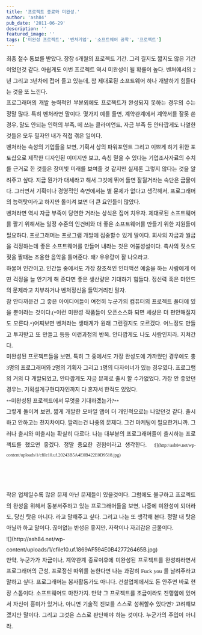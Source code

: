 ```yaml
---
title: '프로젝트 종료와 미완성.'
author: 'ash84'
pub_date: '2011-06-29'
description: ''
featured_image: ''
tags: ['미완성 프로젝트', '벤처기업', '소프트웨어 공학', '프로젝트']
---
```



<div style="text-align: justify; line-height: 2; "><span style="font-family: Dotum; font-size: 11pt; line-height: 2; ">최종 철수 통보를 받았다. 장장 6개월의 프로젝트 기간. 그리 길지도 짧지도 않은 기간이었던것 같다. 아쉽게도 이번 프로젝트 역시 미완성이 될 확률이 높다. 벤처에서의 2년 그리고 3년차에 접어 들고 있는데, 참 제대로된 소프트웨어 하나 개발하기 힘들다는 것을 또 느낀다. </span></div><span style="font-size: 11pt; ">  
</span>

<div style="text-align: justify; line-height: 2; "><span style="font-size: 11pt; ">  
</span>  
<span style="font-size: 11pt; ">  
</span></div><span style="font-size: 11pt; ">  
</span>

<div style="text-align: justify; line-height: 2; "><span style="font-size: 11pt; ">  
</span><span style="font-family: Dotum; font-size: 11pt; line-height: 2; ">프로그래머의 개발 능력적인 부분외에도 프로젝트가 완성되지 못하는 경우의 수는 정말 많다. 특히 벤처라면 말이다. 몇가지 예를 들면, 계약관계에서 계약서를 잘못 쓴 경우, 말도 안되는 인력의 부족, 떼 쓰는 클라이언트, 자금 부족 등 안타깝게도 나열한 것들은 모두 필자인 내가 직접 겪은 일이다.</span></div><span style="font-size: 11pt; ">  
</span>

<div style="text-align: justify; line-height: 2; "><span style="font-size: 11pt; ">  
</span>  
<span style="font-size: 11pt; ">  
</span></div><span style="font-size: 11pt; ">  
</span>

<div style="text-align: justify; line-height: 2; "><span style="font-size: 11pt; ">  
</span><span style="font-family: Dotum; font-size: 11pt; line-height: 2; ">벤처라는 속성의 기업들을 보면, 기획서 상의 파워포인트 그리고 이쁘게 하기 위한 포토샵으로 제작한 디자인된 이미지만 보고, 속칭 믿을 수 있다는 기업조사자료의 수치를 근거로 한 것들은 장미빛 미래를 보여줄 것 같지만 실제론 그렇지 않다는 것을 알려주고 싶다. 지금 뭔가가 대세라고 해서 그것에 뛰어 들면 잘될거라는 속단은 금물이다. 그러면서 기획이나 경영적인 측면에서는 별 문제가 없다고 생각해서, 프로그래머의 능력탓이라고 하지만 돌이켜 보면 더 큰 요인들이 많았다. </span></div><span style="font-size: 11pt; ">  
</span>

<div style="text-align: justify; line-height: 2; "><span style="font-size: 11pt; ">  
</span>  
<span style="font-size: 11pt; ">  
</span></div><span style="font-size: 11pt; ">  
</span>

<div style="text-align: justify; line-height: 2; "><span style="font-size: 11pt; ">  
</span><span style="font-family: Dotum; font-size: 11pt; line-height: 2; ">벤처라면 역시 자금 부족이 당연한 거라는 상식은 집어 치우자. 제대로된 소프트웨어를 팔기 위해서는 일정 수준의 인건비와 더 좋은 소프트웨어를 만들기 위한 지원들이 필요하다. 프로그래머는 프로그램 개발에 집중할수 있게 말이다. 회사의 자금과 월급을 걱정하는데 좋은 소프트웨어를 만들어 내라는 것은 어불성설이다. 축사의 젖소도 젖을 짤때는 조용한 음악을 틀어준다. 왜? 우유량이 잘 나오라고. </span></div><span style="font-size: 11pt; ">  
</span>

<div style="text-align: justify; line-height: 2; "><span style="font-size: 11pt; ">  
</span>  
<span style="font-size: 11pt; ">  
</span></div><span style="font-size: 11pt; ">  
</span>

<div style="text-align: justify; line-height: 2; "><span style="font-size: 11pt; ">  
</span><span style="font-family: Dotum; font-size: 11pt; line-height: 2; ">하물며 인간이고. 인간들 중에서도 가장 창조적인 인터액션 예술을 하는 사람에게 어떤 걱정을 늘 안기게 해 준다면 좋은 생산량은 기대하기 힘들다. 정신력 혹은 마인드의 문제라고 치부하거나 벤처정신을 들먹거리진 말자. </span></div><span style="font-size: 11pt; ">  
</span>

<div style="text-align: justify; line-height: 2; "><span style="font-size: 11pt; ">  
</span>  
<span style="font-size: 11pt; ">  
</span></div><span style="font-size: 11pt; ">  
</span>

<div style="text-align: justify; line-height: 2; "><span style="font-size: 11pt; ">  
</span><span style="font-family: Dotum; font-size: 13px; line-height: 2; "><span style="font-size: 11pt; ">참 안타까운건 그 좋은 아이디어들이 여전히 누군가의 컴퓨터의 프로젝트 폴더에 있을 뿐이라는 것이다.(</span>*<span style="font-size: 11pt; ">이런 미완성 작품들이 오픈소스화 되면 세상은 더 편안해질지도 모른다.</span>*<span style="font-size: 11pt; ">)어찌보면 벤처라는 생태계가 원래 그런걸지도 모르겠다. 어느정도 만들고 투자받고 또 만들고 등등 이런과정의 반복. 안타깝게도 나도 사람인지라. 지쳐간다. </span></span></div><span style="font-size: 11pt; ">  
</span>

<div style="text-align: justify; line-height: 2; "><span style="font-size: 11pt; ">  
</span>  
<span style="font-size: 11pt; ">  
</span></div><span style="font-size: 11pt; ">  
</span>

<div style="text-align: justify; line-height: 2; "><span style="font-size: 11pt; ">  
</span><span style="font-family: Dotum; font-size: 11pt; line-height: 2; ">미완성된 프로젝트들을 보면, 특히 그 중에서도 가장 완성도에 가까웠던 경우에도 총 3명의 프로그래머와 2명의 기획자 그리고 1명의 다자이너가 있는 경우였다. 프로그램의 거의 다 개발되었고, 안타깝게도 자금 문제로 출시 할 수가없었다. 가장 안 좋았던 경우는, 기획설계구현디자인까지 다 혼자서 한적도 있었다.</span></div><span style="font-size: 11pt; ">  
</span>

<div style="text-align: justify; line-height: 2; "><span style="font-size: 11pt; ">  
</span><span style="font-family: Dotum; font-size: 11pt; line-height: 2; "></span></div><span style="font-size: 11pt; ">  
</span>

<div style="text-align: justify; line-height: 2; "><span style="font-size: 11pt; ">  
</span>  
<span style="font-size: 11pt; ">  
</span>  
<span style="font-size: 11pt; ">  
</span></div><span style="font-size: 11pt; ">  
</span>

<div style="text-align: justify; line-height: 2; "><span style="font-size: 11pt; ">  
</span><span style="font-family: Dotum; font-size: 13px; line-height: 2; ">**<span style="font-size: 11pt; ">미완성된 프로젝트에서 무엇을 기대하겠는가?</span>**</span></div><span style="font-size: 11pt; ">  
</span>

<div style="text-align: justify; line-height: 2; "><span style="font-size: 11pt; ">  
</span>  
<span style="font-size: 11pt; ">  
</span></div><span style="font-size: 11pt; ">  
</span>

<div style="text-align: justify; line-height: 2; "><span style="font-size: 11pt; ">  
</span><span style="font-family: Dotum; font-size: 13px; line-height: 2; "><span style="font-size: 11pt; ">그렇게 돌이켜 보면, 짧게 개발한 모바일 앱이 더 개인적으로는 나았던것 같다. 출시하고 안하고는 천지차이다. 팔리는건 나중의 문제다. 그건 마케팅이 필요한거니까. 그러나 출시와 미출시는 확실히 다르다. 나는 대부분의 프로그래머들이 출시하는 프로젝트를 했으면 좋겠다. 정말 중요한 경험이라고 생각한다. </span>  
<span style="font-size: 11pt; ">  
</span>  
<span style="font-size: 11pt; ">  
</span><meta charset="utf-8"></meta><span style="font-family: 굴림; font-size: 12px; line-height: 24px; ">  
![](http://ash84.net/wp-content/uploads/1/cfile10.uf.20243B5A4E0B422E0D9518.jpg)

<span style="font-size: 11pt; ">  
</span>

</span><span style="font-size: 11pt; "> </span></span></div><span style="font-size: 11pt; ">  
</span>

<div style="text-align: justify; line-height: 2; "><span style="font-size: 11pt; ">  
</span>  
<span style="font-size: 11pt; ">  
</span></div><span style="font-size: 11pt; ">  
</span>

<div style="text-align: justify; line-height: 2; "><span style="font-size: 11pt; ">  
</span><span style="font-family: Dotum; font-size: 13px; line-height: 2; "><span style="font-size: 11pt; ">작은 업체일수록 많은 문제 아닌 문제들이 있을것이다. 그럼에도 불구하고 프로젝트의 완성을 위해서 동분서주하고 있는 프로그래머들을 보면, 나중에 미완성이 되더라도, 당신 탓은 아니다. 라고 말해주고 싶다. 그리고 나는 또 생각해 본다. 정말 내 탓은 아닐까 하고 말이다. 끊이없는 반성은 좋지만, 자학이나 자괴감은 금물이다. </span>  
<span style="font-size: 11pt; ">  
</span>  
<span style="font-size: 11pt; ">  
  </span></span></div><span style="font-size: 11pt; ">  
</span>

<div style="text-align: justify; line-height: 2; "><span style="font-size: 11pt; ">  
</span>![](http://ash84.net/wp-content/uploads/1/cfile10.uf.1869AF594E0B427726465B.jpg)

<span style="font-size: 11pt; ">  
</span>  
<span style="font-size: 11pt; ">  
</span>

</div><span style="font-size: 11pt; ">  
</span>

<div style="text-align: justify; line-height: 2; "><span style="font-size: 11pt; ">  
</span><span style="font-family: Dotum; font-size: 11pt; line-height: 2; ">만약, 누군가가 자금이나, 계약관계 종료이후에 미완성된 프로젝트를 완성하라면서 프로그래머의 근성, 프로정신 따위를 논한다면 나는 과감히 Fuck you 를 날려주라고 말하고 싶다. 프로그래머는 봉사활동가도 아니다. 건설업체에서도 돈 안주면 바로 현장 스톱이다. 소프트웨어도 마찬가지. 만약 그 프로젝트를 조금이라도 진행함에 있어서 자신이 흥미가 있거나, 아니면 기술적 진보를 스스로 성취할수 있다면? 고려해보겠지만 말이다. 그리고 그것은 스스로 판단해야 하는 것이다. 누군가의 주입이 아니라. </span></div><div style="text-align: justify; line-height: 2; "></div><div style="text-align: justify; line-height: 2; "><span style="font-family: Dotum; font-size: 13px; line-height: 20px; "></span></div>

